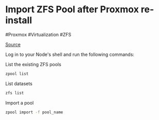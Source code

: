 # Import ZFS Pool after Proxmox re-install
#Proxmox #Virtualization #ZFS

[Source](https://www.thomas-krenn.com/en/wiki/ZFS_Pool_Import_-_Proxmox_single_host_reinstall_without_full_backup)

Log in to your Node's shell and run the following commands:

List the existing ZFS pools
```bash
zpool list
```

List datasets
```bash
zfs list
```

Import a pool
```bash
zpool import -f pool_name
```

